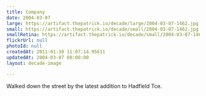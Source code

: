 ```yaml
---
title: Company
date: 2004-03-07
large: https://artifact.thepatrick.io/decade/large/2004-03-07-1462.jpg
small: https://artifact.thepatrick.io/decade/small/2004-03-07-1462.jpg
smallRetina: https://artifact.thepatrick.io/decade/small/2004-03-07-1462@2x.jpg
flickrUrl: null
photoId: null
createdAt: 2011-01-30 11:07:14.95611
updatedAt: 2004-03-07 00:00:00
layout: decade-image

---
```

Walked down the street by the latest addition to Hadfield Tce.
